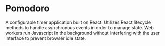 # Pomodoro

A configurable timer application built on React. Utilizes React lifecycle methods to handle asynchronous events in order to manage state. Web workers run Javascript in the background without interfering with the user interface to prevent browser idle state.
